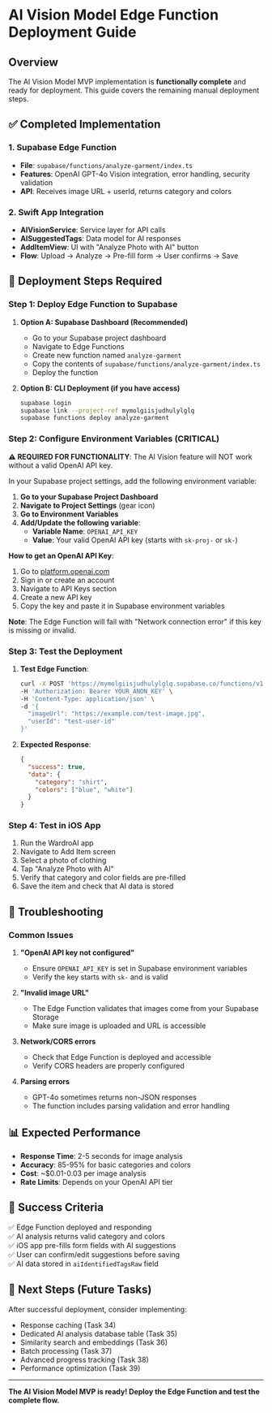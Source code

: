 # AI Vision Model Edge Function Deployment Guide

## Overview

The AI Vision Model MVP implementation is **functionally complete** and ready for deployment. This guide covers the remaining manual deployment steps.

## ✅ Completed Implementation

### 1. Supabase Edge Function
- **File**: `supabase/functions/analyze-garment/index.ts`
- **Features**: OpenAI GPT-4o Vision integration, error handling, security validation
- **API**: Receives image URL + userId, returns category and colors

### 2. Swift App Integration
- **AIVisionService**: Service layer for API calls
- **AISuggestedTags**: Data model for AI responses
- **AddItemView**: UI with "Analyze Photo with AI" button
- **Flow**: Upload → Analyze → Pre-fill form → User confirms → Save

## 🚀 Deployment Steps Required

### Step 1: Deploy Edge Function to Supabase

1. **Option A: Supabase Dashboard (Recommended)**
   - Go to your Supabase project dashboard
   - Navigate to Edge Functions
   - Create new function named `analyze-garment`
   - Copy the contents of `supabase/functions/analyze-garment/index.ts`
   - Deploy the function

2. **Option B: CLI Deployment (if you have access)**
   ```bash
   supabase login
   supabase link --project-ref mymolgiisjudhulylglq
   supabase functions deploy analyze-garment
   ```

### Step 2: Configure Environment Variables (CRITICAL)

**⚠️ REQUIRED FOR FUNCTIONALITY**: The AI Vision feature will NOT work without a valid OpenAI API key.

In your Supabase project settings, add the following environment variable:

1. **Go to your Supabase Project Dashboard**
2. **Navigate to Project Settings** (gear icon)
3. **Go to Environment Variables**
4. **Add/Update the following variable**:
   - **Variable Name**: `OPENAI_API_KEY`
   - **Value**: Your valid OpenAI API key (starts with `sk-proj-` or `sk-`)

**How to get an OpenAI API Key**:
1. Go to [platform.openai.com](https://platform.openai.com)
2. Sign in or create an account
3. Navigate to API Keys section
4. Create a new API key
5. Copy the key and paste it in Supabase environment variables

**Note**: The Edge Function will fail with "Network connection error" if this key is missing or invalid.

### Step 3: Test the Deployment

1. **Test Edge Function**:
   ```bash
   curl -X POST 'https://mymolgiisjudhulylglq.supabase.co/functions/v1/analyze-garment' \
   -H 'Authorization: Bearer YOUR_ANON_KEY' \
   -H 'Content-Type: application/json' \
   -d '{
     "imageUrl": "https://example.com/test-image.jpg",
     "userId": "test-user-id"
   }'
   ```

2. **Expected Response**:
   ```json
   {
     "success": true,
     "data": {
       "category": "shirt",
       "colors": ["blue", "white"]
     }
   }
   ```

### Step 4: Test in iOS App

1. Run the WardroAI app
2. Navigate to Add Item screen
3. Select a photo of clothing
4. Tap "Analyze Photo with AI"
5. Verify that category and color fields are pre-filled
6. Save the item and check that AI data is stored

## 🔧 Troubleshooting

### Common Issues

1. **"OpenAI API key not configured"**
   - Ensure `OPENAI_API_KEY` is set in Supabase environment variables
   - Verify the key starts with `sk-` and is valid

2. **"Invalid image URL"**
   - The Edge Function validates that images come from your Supabase Storage
   - Make sure image is uploaded and URL is accessible

3. **Network/CORS errors**
   - Check that Edge Function is deployed and accessible
   - Verify CORS headers are properly configured

4. **Parsing errors**
   - GPT-4o sometimes returns non-JSON responses
   - The function includes parsing validation and error handling

## 📊 Expected Performance

- **Response Time**: 2-5 seconds for image analysis
- **Accuracy**: 85-95% for basic categories and colors
- **Cost**: ~$0.01-0.03 per image analysis
- **Rate Limits**: Depends on your OpenAI API tier

## 🎯 Success Criteria

✅ Edge Function deployed and responding  
✅ AI analysis returns valid category and colors  
✅ iOS app pre-fills form fields with AI suggestions  
✅ User can confirm/edit suggestions before saving  
✅ AI data stored in `aiIdentifiedTagsRaw` field  

## 🔄 Next Steps (Future Tasks)

After successful deployment, consider implementing:
- Response caching (Task 34)
- Dedicated AI analysis database table (Task 35)
- Similarity search and embeddings (Task 36)
- Batch processing (Task 37)
- Advanced progress tracking (Task 38)
- Performance optimization (Task 39)

---

**The AI Vision Model MVP is ready! Deploy the Edge Function and test the complete flow.** 